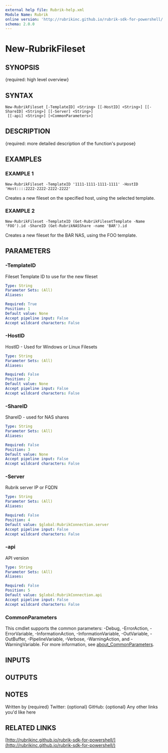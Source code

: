 ```yaml
---
external help file: Rubrik-help.xml
Module Name: Rubrik
online version: 'http://rubrikinc.github.io/rubrik-sdk-for-powershell/'
schema: 2.0.0
---
```


# New-RubrikFileset

## SYNOPSIS

{required: high level overview}

## SYNTAX

```text
New-RubrikFileset [-TemplateID] <String> [[-HostID] <String>] [[-ShareID] <String>] [[-Server] <String>]
 [[-api] <String>] [<CommonParameters>]
```

## DESCRIPTION

{required: more detailed description of the function's purpose}

## EXAMPLES

### EXAMPLE 1

```text
New-RubrikFileset -TemplateID '1111-1111-1111-1111' -HostID 'Host::::2222-2222-2222-2222'
```

Creates a new fileset on the specified host, using the selected template.

### EXAMPLE 2

```text
New-RubrikFileset -TemplateID (Get-RubrikFilesetTemplate -Name 'FOO').id -ShareID (Get-RubrikNASShare -name 'BAR').id
```

Creates a new fileset for the BAR NAS, using the FOO template.

## PARAMETERS

### -TemplateID

Fileset Template ID to use for the new fileset

```yaml
Type: String
Parameter Sets: (All)
Aliases:

Required: True
Position: 1
Default value: None
Accept pipeline input: False
Accept wildcard characters: False
```

### -HostID

HostID - Used for Windows or Linux Filesets

```yaml
Type: String
Parameter Sets: (All)
Aliases:

Required: False
Position: 2
Default value: None
Accept pipeline input: False
Accept wildcard characters: False
```

### -ShareID

ShareID - used for NAS shares

```yaml
Type: String
Parameter Sets: (All)
Aliases:

Required: False
Position: 3
Default value: None
Accept pipeline input: False
Accept wildcard characters: False
```

### -Server

Rubrik server IP or FQDN

```yaml
Type: String
Parameter Sets: (All)
Aliases:

Required: False
Position: 4
Default value: $global:RubrikConnection.server
Accept pipeline input: False
Accept wildcard characters: False
```

### -api

API version

```yaml
Type: String
Parameter Sets: (All)
Aliases:

Required: False
Position: 5
Default value: $global:RubrikConnection.api
Accept pipeline input: False
Accept wildcard characters: False
```

### CommonParameters

This cmdlet supports the common parameters: -Debug, -ErrorAction, -ErrorVariable, -InformationAction, -InformationVariable, -OutVariable, -OutBuffer, -PipelineVariable, -Verbose, -WarningAction, and -WarningVariable. For more information, see [about\_CommonParameters](http://go.microsoft.com/fwlink/?LinkID=113216).

## INPUTS

## OUTPUTS

## NOTES

Written by {required} Twitter: {optional} GitHub: {optional} Any other links you'd like here

## RELATED LINKS

[http://rubrikinc.github.io/rubrik-sdk-for-powershell/](http://rubrikinc.github.io/rubrik-sdk-for-powershell/)

